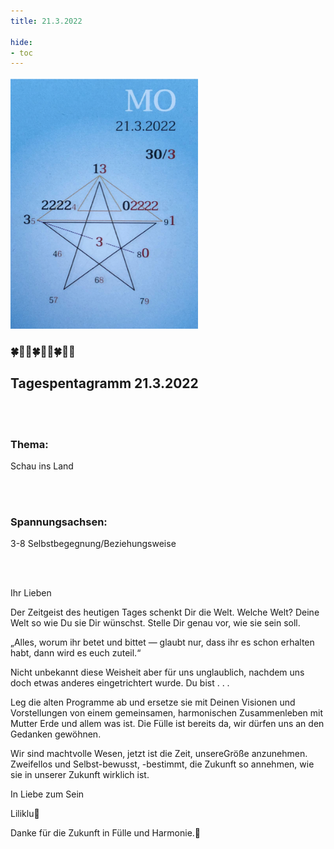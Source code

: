 ```yaml
---
title: 21.3.2022

hide:
- toc
---
```



<style>
img {
  width: 300px;
  max-width: 99%
}
</style>

![](/img/2022/2022-03-21.png)

### 🍀🦋💚🍀🦋💚🍀🦋💚

## **Tagespentagramm 21.3.2022**

<br><br>

### **Thema:**
Schau ins Land

<br><br>

### **Spannungsachsen:**
3-8 Selbstbegegnung/Beziehungsweise

<br><br>

Ihr Lieben

Der Zeitgeist des heutigen Tages schenkt Dir die Welt. Welche Welt? Deine Welt so wie Du sie Dir wünschst. Stelle Dir genau vor, wie sie sein soll.

„Alles, worum ihr betet und bittet — glaubt nur, dass ihr es schon erhalten habt, dann wird es euch zuteil.“

Nicht unbekannt diese Weisheit aber für uns unglaublich, nachdem uns doch etwas anderes eingetrichtert wurde.
Du bist . . .

Leg die alten Programme ab und ersetze sie mit Deinen Visionen und Vorstellungen von einem gemeinsamen, harmonischen Zusammenleben mit Mutter Erde und allem was ist. Die Fülle ist bereits da, wir dürfen uns an den Gedanken gewöhnen.

Wir sind machtvolle Wesen, jetzt ist die Zeit, unsereGröße anzunehmen. Zweifellos und Selbst-bewusst, -bestimmt, die Zukunft so annehmen, wie sie in unserer Zukunft wirklich ist.

In Liebe zum Sein

Liliklu🦋

Danke für die Zukunft in Fülle und Harmonie.💚

